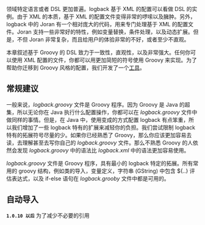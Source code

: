领域特定语言或者 DSL 更加普遍。logback 基于 XML 的配置可以看做 DSL 的实例。由于 XML 的本质，基于 XML 的配置文件变得非常的啰嗦以及臃肿。另外，logback 中的 Joran 有一个相对庞大的代码，用来专门处理基于 XML 的配置文件。Joran 支持一些非常好的特性，例如变量替换，条件处理，以及动态扩展。但是，不但 Joran 非常复杂，而且给用户的体验非常的不好，或者至少不直观。

本章叙述基于 Groovy 的 DSL 致力于一致性，直观性，以及非常强大。任何你可以使用 XML 配置的文件，你都可以用更加简短的符号使用 Groovy 来实现。为了帮助你迁移到 Groovy 风格的配置，我们开发了一个[工具](https://logback.qos.ch/translator/asGroovy.html)。

## 常规建议

一般来说，*logback.groovy* 文件是 Groovy 程序。因为 Groovy 是 Java 的超集，所以无论你在 Java 执行什么配置操作，你都可以在 *logback.groovy* 文件中做同样的事情。但是，在 Java 中，使用变成的方式配置 logback 有点笨重，所以我们增加了一些 logback 特有的扩展来减轻你的负担。我们尝试限制 logback 特有的拓展符号尽量的少。如果你已经熟悉了 Groovy，那么你应该更加容易去读，去理解甚至去写你自己的 *logback.groovy* 文件。那么不熟悉 Groovy 的人依然会发现 *logback.groovy* 中的语法比 *logback.xml* 中的语法更加容易使用。

*logback.groovy* 文件是 Groovy 程序，具有最小的 logback 特定的拓展。所有常用的 groovy 结构，例如类的导入，变量定义，字符串 (GString) 中包含 \${..} 评估表达式，以及 if-else 语句在 *logback.grooby* 文件中都是可用的。

## 自动导入

**`1.0.10 以后`** 为了减少不必要的引用